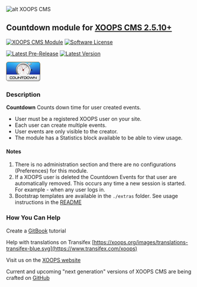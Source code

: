 ![alt XOOPS CMS](https://xoops.org/images/logoXoops4GithubRepository.png)

## Countdown module for [XOOPS CMS 2.5.10+](https://xoops.org)
[![XOOPS CMS Module](https://img.shields.io/badge/XOOPS%20CMS-Module-blue.svg)](https://xoops.org)
[![Software License](https://img.shields.io/badge/license-GPL-brightgreen.svg?style=flat)](http://www.gnu.org/licenses/gpl-2.0.html)

[![Latest Pre-Release](https://img.shields.io/github/tag/XoopsModules25x/countdown.svg?style=flat)](https://github.com/XoopsModules25x/countdown/tags/)
[![Latest Version](https://img.shields.io/github/release/XoopsModules25x/countdown.svg?style=flat)](https://github.com/XoopsModules25x/countdown/releases/)

![alt Countdown for XOOPS](./assets/images/logoModule.png)
### Description
**Countdown**
Counts down time for user created events.
* User must be a registered XOOPS user on your site.
* Each user can create multiple events.
* User events are only visible to the creator.
* The module has a Statistics block available to be able to view usage.

#### Notes
1. There is no administration section and there are no configurations (Preferences) for this module.
2. If a XOOPS user is deleted the Countdown Events for that user are automatically removed. This occurs any time a new session is started. For example - when any user logs in. 
3. Bootstrap templates are available in the ``./extras`` folder. See usage instructions in the [README](./extras/README.md)

### How You Can Help
Create a [GitBook](https://xoops.gitbook.io/) tutorial 

Help with translations on Transifex [https://xoops.org/images/translations-transifex-blue.svg](https://www.transifex.com/xoops)

Visit us on the [XOOPS website](https://xoops.org)

Current and upcoming "next generation" versions of XOOPS CMS are being crafted on [GitHub](https://github.com/XOOPS)
